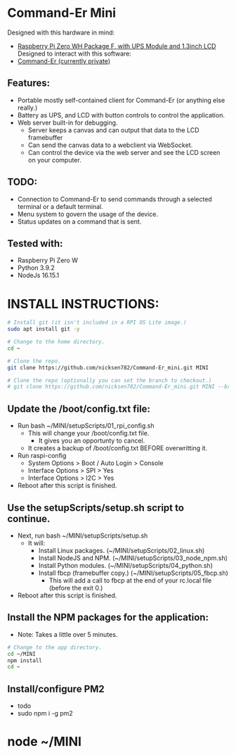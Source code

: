 # Command-Er Mini

Designed with this hardware in mind: 
* [Raspberry Pi Zero WH Package F, with UPS Module and 1.3inch LCD](https://www.waveshare.com/raspberry-pi-zero-wh-package-f.htm) 
Designed to interact with this software:
* [Command-Er (currently private)](https://github.com/nicksen782/Command-Er) 

## Features:
- Portable mostly self-contained client for Command-Er (or anything else really.)
- Battery as UPS, and LCD with button controls to control the application.
- Web server built-in for debugging.
  - Server keeps a canvas and can output that data to the LCD framebuffer
  - Can send the canvas data to a webclient via WebSocket.
  - Can control the device via the web server and see the LCD screen on your computer.

## TODO:
- Connection to Command-Er to send commands through a selected terminal or a default terminal.
- Menu system to govern the usage of the device. 
- Status updates on a command that is sent. 

## Tested with:
- Raspberry Pi Zero W
- Python 3.9.2
- NodeJs 16.15.1

# INSTALL INSTRUCTIONS:
````sh
# Install git (it isn't included in a RPI OS Lite image.)
sudo apt install git -y

# Change to the home directory.
cd ~

# Clone the repo.
git clone https://github.com/nicksen782/Command-Er_mini.git MINI

# Clone the repo (optionally you can set the branch to checkout.)
# git clone https://github.com/nicksen782/Command-Er_mini.git MINI --branch DEV
````
## Update the /boot/config.txt file:
  - Run bash ~/MINI/setupScripts/01_rpi_config.sh
    - This will change your /boot/config.txt file.
      - It gives you an opportunty to cancel.
    - It creates a backup of /boot/config.txt BEFORE overwritting it.
  - Run raspi-config
    - System Options > Boot / Auto Login > Console
    - Interface Options > SPI > Yes
    - Interface Options > I2C > Yes
  - Reboot after this script is finished.

## Use the setupScripts/setup.sh script to continue.
  - Next, run bash ~/MINI/setupScripts/setup.sh
    - It will:
      - Install Linux packages.          (~/MINI/setupScripts/02_linux.sh)
      - Install NodeJS and NPM.          (~/MINI/setupScripts/03_node_npm.sh)
      - Install Python modules.          (~/MINI/setupScripts/04_python.sh)
      - Install fbcp (framebuffer copy.) (~/MINI/setupScripts/05_fbcp.sh)
	    - This will add a call to fbcp at the end of your rc.local file (before the exit 0.)
  - Reboot after this script is finished.

## Install the NPM packages for the application:
  - Note: Takes a little over 5 minutes.
````sh
# Change to the app directory.
cd ~/MINI
npm install
cd ~
````

## Install/configure PM2
  - todo
  - sudo npm i -g pm2 

# node ~/MINI
